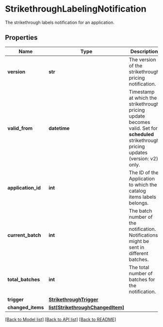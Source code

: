 # StrikethroughLabelingNotification

The strikethrough labels notification for an application.
## Properties
Name | Type | Description | Notes
------------ | ------------- | ------------- | -------------
**version** | **str** | The version of the strikethrough pricing notification. | [optional] 
**valid_from** | **datetime** | Timestamp at which the strikethrough pricing update becomes valid. Set for **scheduled** strikethrough pricing updates (version: v2) only.  | [optional] 
**application_id** | **int** | The ID of the Application to which the catalog items labels belongs. | 
**current_batch** | **int** | The batch number of the notification. Notifications might be sent in different batches. | 
**total_batches** | **int** | The total number of batches for the notification. | 
**trigger** | [**StrikethroughTrigger**](StrikethroughTrigger.md) |  | 
**changed_items** | [**list[StrikethroughChangedItem]**](StrikethroughChangedItem.md) |  | 

[[Back to Model list]](../README.md#documentation-for-models) [[Back to API list]](../README.md#documentation-for-api-endpoints) [[Back to README]](../README.md)


